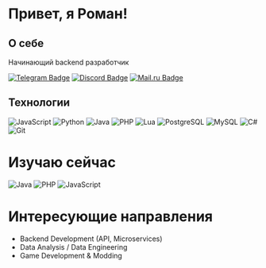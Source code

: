 # Привет, я Роман!

## О себе
Начинающий backend разработчик

[![Telegram Badge](https://img.shields.io/badge/-soulinfect-26A5E4?style=flat-square&logo=Telegram&logoColor=white&link=https://t.me/soulinfect)](https://t.me/soulinfect)
[![Discord Badge](https://img.shields.io/badge/-soulinfect-5865F2?style=flat-square&logo=Discord&logoColor=white&link=https://discord.com/users/soulinfect)](https://discord.com/users/soulinfect)
[![Mail.ru Badge](https://img.shields.io/badge/-soulinfect@mail.ru-005FF9?style=flat-square&logo=Mail.ru&logoColor=white&link=mailto:soulinfect@mail.ru)](mailto:soulinfect@mail.ru)

## Технологии 
![JavaScript](https://img.shields.io/badge/-JavaScript-black?style=flat-square&logo=javascript)
![Python](https://img.shields.io/badge/-Python-black?style=flat-square&logo=Python)
![Java](https://img.shields.io/badge/-java-E34A86?style=flat-square&logo=java)
![PHP](https://img.shields.io/badge/-PHP-777BB4?style=flat-square&logo=php)
![Lua](https://img.shields.io/badge/-Lua-2C2D72?style=flat-square&logo=lua)
![PostgreSQL](https://img.shields.io/badge/-PostgreSQL-336791?style=flat-square&logo=postgresql)
![MySQL](https://img.shields.io/badge/-MySQL-black?style=flat-square&logo=mysql)
![C#](https://img.shields.io/badge/-C%23-239120?style=flat-square&logo=c-sharp&logoColor=white) 
![Git](https://img.shields.io/badge/-Git-F05032?style=flat-square&logo=git&logoColor=white)

# Изучаю сейчас
![Java](https://img.shields.io/badge/-java-E34A86?style=flat-square&logo=java)
![PHP](https://img.shields.io/badge/-PHP-777BB4?style=flat-square&logo=php)
![JavaScript](https://img.shields.io/badge/-JavaScript-black?style=flat-square&logo=javascript)

# Интересующие направления
- Backend Development (API, Microservices)
- Data Analysis / Data Engineering
- Game Development & Modding

